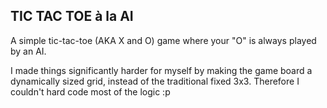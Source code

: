 ## TIC TAC TOE à la AI

A simple tic-tac-toe (AKA X and O) game where your "O" is always played by an AI.

I made things significantly harder for myself by making the game board a dynamically sized grid, instead of the traditional fixed 3x3. Therefore I couldn't hard code most of the logic :p
